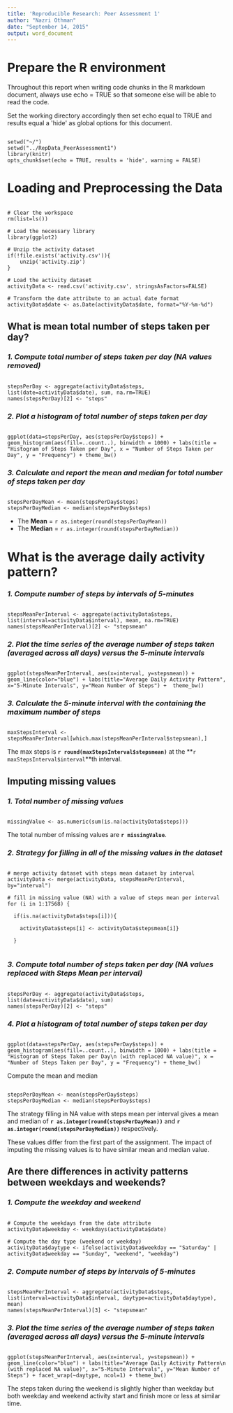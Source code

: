 ```yaml
---
title: 'Reproducible Research: Peer Assessment 1'
author: "Nazri Othman"
date: "September 14, 2015"
output: word_document
---
```



# **Prepare the R environment**

Throughout this report when writing code chunks in the R markdown document, always use echo = TRUE so that someone else will be able to read the code.

Set the working directory accordingly then set echo equal to TRUE and results equal a 'hide' as global options for this document. 
```{r}

setwd("~/")
setwd("../RepData_PeerAssessment1")
library(knitr)
opts_chunk$set(echo = TRUE, results = 'hide', warning = FALSE)

```

 
# **Loading and Preprocessing the Data**

```{r}

# Clear the workspace
rm(list=ls())

# Load the necessary library
library(ggplot2)

# Unzip the activity dataset
if(!file.exists('activity.csv')){
    unzip('activity.zip')
}

# Load the activity dataset
activityData <- read.csv('activity.csv', stringsAsFactors=FALSE)

# Transform the date attribute to an actual date format
activityData$date <- as.Date(activityData$date, format="%Y-%m-%d")

```

  


## **What is mean total number of steps taken per day?**
 
### *1. Compute total number of steps taken per day (NA values removed)*
```{r}

stepsPerDay <- aggregate(activityData$steps, list(date=activityData$date), sum, na.rm=TRUE)
names(stepsPerDay)[2] <- "steps"

```
 
### *2. Plot a histogram of total number of steps taken per day*
```{r}

ggplot(data=stepsPerDay, aes(stepsPerDay$steps)) + geom_histogram(aes(fill=..count..), binwidth = 1000) + labs(title = "Histogram of Steps Taken per Day", x = "Number of Steps Taken per Day", y = "Frequency") + theme_bw() 

```
 
### *3. Calculate and report the mean and median for total number of steps taken per day*
```{r}

stepsPerDayMean <- mean(stepsPerDay$steps)
stepsPerDayMedian <- median(stepsPerDay$steps)

```
 
- The **Mean** = `r as.integer(round(stepsPerDayMean))` 
- The **Median** = `r as.integer(round(stepsPerDayMedian))`

  
  
# **What is the average daily activity pattern?**

### *1. Compute number of steps by intervals of 5-minutes*
```{r}

stepsMeanPerInterval <- aggregate(activityData$steps, list(interval=activityData$interval), mean, na.rm=TRUE)
names(stepsMeanPerInterval)[2] <- "stepsmean"

```

### *2. Plot the time series of the average number of steps taken (averaged across all days) versus the 5-minute intervals*
```{r}

ggplot(stepsMeanPerInterval, aes(x=interval, y=stepsmean)) + geom_line(color="blue") + labs(title="Average Daily Activity Pattern", x="5-Minute Intervals", y="Mean Number of Steps") +  theme_bw()

```

### *3. Calculate the 5-minute interval with the containing the maximum number of steps*
```{r}

maxStepsInterval <- stepsMeanPerInterval[which.max(stepsMeanPerInterval$stepsmean),]

```

The max steps is **`r round(maxStepsInterval$stepsmean)`** at the **`r maxStepsInterval$interval`**th interval.

  

## **Imputing missing values**

### *1. Total number of missing values*
```{r}

missingValue <- as.numeric(sum(is.na(activityData$steps)))

```

The total number of missing values are **`r missingValue`**.


### *2. Strategy for filling in all of the missing values in the dataset*
```{r}

# merge activity dataset with steps mean dataset by interval
activityData <- merge(activityData, stepsMeanPerInterval, by="interval")

# fill in missing value (NA) with a value of steps mean per interval 
for (i in 1:17568) {
  
  if(is.na(activityData$steps[i])){
     
    activityData$steps[i] <- activityData$stepsmean[i]}
    
  }


```

### *3. Compute total number of steps taken per day (NA values replaced with Steps Mean per interval)*
```{r}

stepsPerDay <- aggregate(activityData$steps, list(date=activityData$date), sum)
names(stepsPerDay)[2] <- "steps"

```
 
### *4. Plot a histogram of total number of steps taken per day*
```{r}

ggplot(data=stepsPerDay, aes(stepsPerDay$steps)) + geom_histogram(aes(fill=..count..), binwidth = 1000) + labs(title = "Histogram of Steps Taken per Day\n (with replaced NA value)", x = "Number of Steps Taken per Day", y = "Frequency") + theme_bw() 

```

Compute the mean and median
```{r}

stepsPerDayMean <- mean(stepsPerDay$steps)
stepsPerDayMedian <- median(stepsPerDay$steps)

```
 
The strategy filling in NA value with steps mean per interval gives a mean and median of **`r as.integer(round(stepsPerDayMean))`** and **`r as.integer(round(stepsPerDayMedian))`** respectively.

These values differ from the first part of the assignment. The impact of imputing the missing values is to have similar mean and median value.





## **Are there differences in activity patterns between weekdays and weekends?**

### *1. Compute the weekday and weekend*
```{r}

# Compute the weekdays from the date attribute
activityData$weekday <- weekdays(activityData$date)

# Compute the day type (weekend or weekday)
activityData$daytype <- ifelse(activityData$weekday == "Saturday" | activityData$weekday == "Sunday", "weekend", "weekday")

```

### *2. Compute number of steps by intervals of 5-minutes*
```{r}

stepsMeanPerInterval <- aggregate(activityData$steps, list(interval=activityData$interval, daytype=activityData$daytype), mean)
names(stepsMeanPerInterval)[3] <- "stepsmean"

```


### *3. Plot the time series of the average number of steps taken (averaged across all days) versus the 5-minute intervals*
```{r}

ggplot(stepsMeanPerInterval, aes(x=interval, y=stepsmean)) + geom_line(color="blue") + labs(title="Average Daily Activity Pattern\n (with replaced NA value)", x="5-Minute Intervals", y="Mean Number of Steps") + facet_wrap(~daytype, ncol=1) + theme_bw()

```

The steps taken during the weekend is slightly higher than weekday but both weekday and weekend activity start and finish more or less at similar time.
